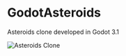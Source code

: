 # GodotAsteroids
Asteroids clone developed in Godot 3.1

![Asteroids Clone](https://i.imgur.com/2rvZpr9.png)
